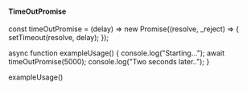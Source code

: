 #### TimeOutPromise

   const timeOutPromise = (delay) =>
    new Promise((resolve, _reject) => {
      setTimeout(resolve, delay);
    });
  
  
  async function exampleUsage() {
    console.log("Starting...");
    await timeOutPromise(5000); 
    console.log("Two seconds later..");
  }
  
  exampleUsage()

